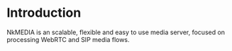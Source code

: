 # Introduction

NkMEDIA is an scalable, flexible and easy to use media server, focused on processing WebRTC and SIP media flows. 
